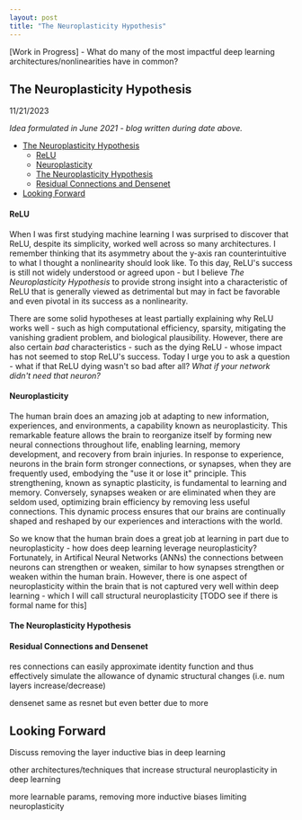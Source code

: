 ```yaml
---
layout: post
title: "The Neuroplasticity Hypothesis"
---
```



[Work in Progress] - What do many of the most impactful deep learning architectures/nonlinearities have in common?

## The Neuroplasticity Hypothesis
11/21/2023

*Idea formulated in June 2021 - blog written during date above.*

<!-- Brace yourself, because this blog - if it does its job - may change the way you think about many of deep learning's successes. This viewpoint of deep learning has single-handedly shaped the way I have digested dozens of papers. I hope it inspires a plethora of ideas for you as it has for me. TODO uncomment -->

- [The Neuroplasticity Hypothesis](#the-neuroplasticity-hypothesis)
    - [ReLU](#relu)
    - [Neuroplasticity](#neuroplasticity)
    - [The Neuroplasticity Hypothesis](#the-neuroplasticity-hypothesis-1)
    - [Residual Connections and Densenet](#residual-connections-and-densenet)
- [Looking Forward](#looking-forward)

#### ReLU
When I was first studying machine learning I was surprised to discover that ReLU, despite its simplicity, worked well across so many architectures. I remember thinking that its asymmetry about the y-axis ran counterintuitive to what I thought a nonlinearity should look like. To this day, ReLU's success is still not widely understood or agreed upon - but I believe *The Neuroplasticity Hypothesis* to provide strong insight into a characteristic of ReLU that is generally viewed as detrimental but may in fact be favorable and even pivotal in its success as a nonlinearity.

There are some solid hypotheses at least partially explaining why ReLU works well - such as high computational efficiency, sparsity, mitigating the vanishing gradient problem, and biological plausibility. However, there are also certain *bad* characteristics - such as the dying ReLU - whose impact has not seemed to stop ReLU's success. Today I urge you to ask a question - what if that ReLU dying wasn't so bad after all? *What if your network didn't need that neuron?*

#### Neuroplasticity
The human brain does an amazing job at adapting to new information, experiences, and environments, a capability known as neuroplasticity. This remarkable feature allows the brain to reorganize itself by forming new neural connections throughout life, enabling learning, memory development, and recovery from brain injuries. In response to experience, neurons in the brain form stronger connections, or synapses, when they are frequently used, embodying the "use it or lose it" principle. This strengthening, known as synaptic plasticity, is fundamental to learning and memory. Conversely, synapses weaken or are eliminated when they are seldom used, optimizing brain efficiency by removing less useful connections. This dynamic process ensures that our brains are continually shaped and reshaped by our experiences and interactions with the world.

So we know that the human brain does a great job at learning in part due to neuroplasticity - how does deep learning leverage neuroplasticity? Fortunately, in Artifical Neural Networks (ANNs) the connections between neurons can strengthen or weaken, similar to how synapses strengthen or weaken within the human brain. However, there is one aspect of neuroplasticity within the brain that is not captured very well within deep learning - which I will call structural neuroplasticity [TODO see if there is formal name for this]


#### The Neuroplasticity Hypothesis

#### Residual Connections and Densenet
res connections can easily approximate identity function and thus effectively simulate the allowance of dynamic structural changes (i.e. num layers increase/decrease)

densenet same as resnet but even better due to more



## Looking Forward
Discuss removing the layer inductive bias in deep learning

other architectures/techniques that increase structural neuroplasticity in deep learning

more learnable params, removing more inductive biases limiting neuroplasticity
